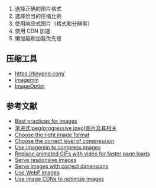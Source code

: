 
1. 选择正确的图片格式
2. 选择恰当的压缩比例
3. 使用响应式图片（格式和分辨率）
4. 使用 CDN 加速
5. 懒加载和加载优先级

## 压缩工具

- https://tinypng.com/
- [imagemin](https://github.com/imagemin/imagemin)
- [ImageOptim](https://imageoptim.com/mac)

## 参考文献

- [Best practices for images](https://github.com/nucliweb/image-element)
- [渐进式jpeg(progressive jpeg)图片及其相关](https://www.zhangxinxu.com/wordpress/2013/01/progressive-jpeg-image-and-so-on/)
- [Choose the right image format](https://web.dev/choose-the-right-image-format/)
- [Choose the correct level of compression](https://web.dev/compress-images/)
- [Use Imagemin to compress images](https://web.dev/use-imagemin-to-compress-images/)
- [Replace animated GIFs with video for faster page loads](https://web.dev/replace-gifs-with-videos/)
- [Serve responsive images](https://web.dev/serve-responsive-images/)
- [Serve images with correct dimensions](https://web.dev/serve-images-with-correct-dimensions/)
- [Use WebP images](https://web.dev/serve-images-webp/)
- [Use image CDNs to optimize images](https://web.dev/image-cdns/)
